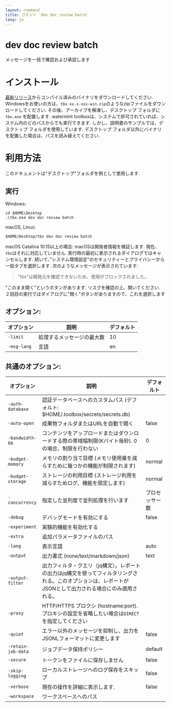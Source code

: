 ```yaml
---
layout: command
title: コマンド `dev doc review batch`
lang: ja
---
```


# dev doc review batch

メッセージを一括で確認および承認します 

# インストール

[最新リリース](https://github.com/watermint/toolbox/releases/latest)からコンパイル済みのバイナリをダウンロードしてください. Windowsをお使いの方は、`tbx-xx.x.xxx-win.zip`のようなzipファイルをダウンロードしてください. その後、アーカイブを解凍し、デスクトップ フォルダに `tbx.exe` を配置します.
watermint toolboxは、システムで許可されていれば、システム内のどのパスからでも実行できます. しかし、説明書のサンプルでは、デスクトップ フォルダを使用しています. デスクトップ フォルダ以外にバイナリを配置した場合は、パスを読み替えてください.

# 利用方法

このドキュメントは"デスクトップ"フォルダを例として使用します.

## 実行

Windows:
```
cd $HOME\Desktop
.\tbx.exe dev doc review batch 
```

macOS, Linux:
```
$HOME/Desktop/tbx dev doc review batch 
```

macOS Catalina 10.15以上の場合: macOSは開発者情報を検証します. 現在、`tbx`はそれに対応していません. 実行時の最初に表示されるダイアログではキャンセルします. 続いて、”システム環境設定"のセキュリティーとプライバシーから一般タブを選択します.
次のようなメッセージが表示されています:
> "tbx"は開発元を確認できないため、使用がブロックされました。

"このまま開く"というボタンがあります. リスクを確認の上、開いてください. ２回目の実行ではダイアログに"開く”ボタンがありますので、これを選択します

## オプション:

| オプション  | 説明                       | デフォルト |
|-------------|----------------------------|------------|
| `-limit`    | 処理するメッセージの最大数 | 10         |
| `-msg-lang` | 言語                       | en         |

## 共通のオプション:

| オプション         | 説明                                                                                                                                                       | デフォルト     |
|--------------------|------------------------------------------------------------------------------------------------------------------------------------------------------------|----------------|
| `-auth-database`   | 認証データベースへのカスタムパス (デフォルト: $HOME/.toolbox/secrets/secrets.db)                                                                           |                |
| `-auto-open`       | 成果物フォルダまたはURLを自動で開く                                                                                                                        | false          |
| `-bandwidth-kb`    | コンテンツをアップロードまたはダウンロードする際の帯域幅制限(Kバイト毎秒). 0の場合、制限を行わない                                                         | 0              |
| `-budget-memory`   | メモリの割り当て目標 (メモリ使用量を減らすために幾つかの機能が制限されます)                                                                                | normal         |
| `-budget-storage`  | ストレージの利用目標 (ストレージ利用を減らすためログ、機能を限定します)                                                                                    | normal         |
| `-concurrency`     | 指定した並列度で並列処理を行います                                                                                                                         | プロセッサー数 |
| `-debug`           | デバッグモードを有効にする                                                                                                                                 | false          |
| `-experiment`      | 実験的機能を有効化する                                                                                                                                     |                |
| `-extra`           | 追加パラメータファイルのパス                                                                                                                               |                |
| `-lang`            | 表示言語                                                                                                                                                   | auto           |
| `-output`          | 出力書式 (none/text/markdown/json)                                                                                                                         | text           |
| `-output-filter`   | 出力フィルタ・クエリ（jq構文）。レポートの出力はjq構文を使ってフィルタリングされる。このオプションは、レポートがJSONとして出力される場合にのみ適用される。 |                |
| `-proxy`           | HTTP/HTTPS プロクシ (hostname:port). プロキシの設定を省略したい場合は`DIRECT`を指定してください                                                            |                |
| `-quiet`           | エラー以外のメッセージを抑制し、出力をJSONLフォーマットに変更します                                                                                        | false          |
| `-retain-job-data` | ジョブデータ保持ポリシー                                                                                                                                   | default        |
| `-secure`          | トークンをファイルに保存しません                                                                                                                           | false          |
| `-skip-logging`    | ローカルストレージへのログ保存をスキップ                                                                                                                   | false          |
| `-verbose`         | 現在の操作を詳細に表示します.                                                                                                                              | false          |
| `-workspace`       | ワークスペースへのパス                                                                                                                                     |                |



